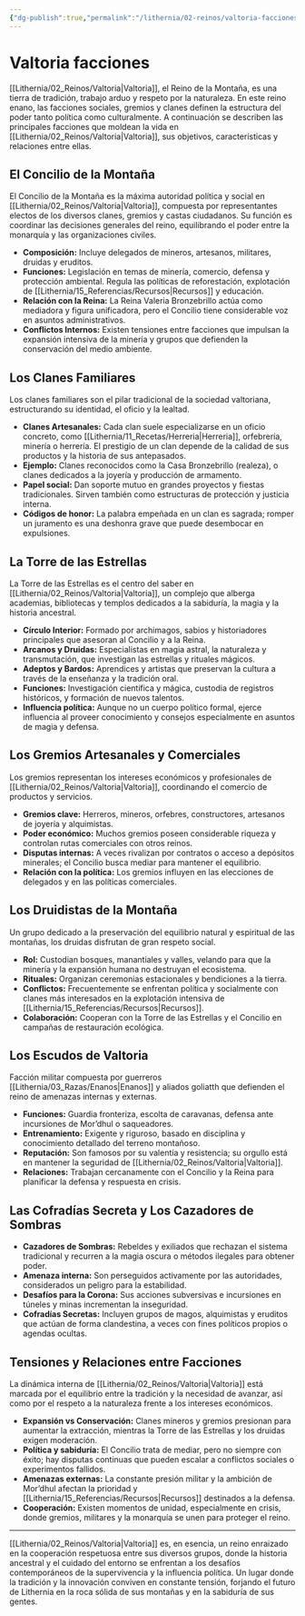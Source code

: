 ```yaml
---
{"dg-publish":true,"permalink":"/lithernia/02-reinos/valtoria-facciones/","title":"Facciones de Valtoria","tags":["lithernia","faccion","Valtoria","politica"]}
---
```


# Valtoria facciones

[[Lithernia/02_Reinos/Valtoria\|Valtoria]], el Reino de la Montaña, es una tierra de tradición, trabajo arduo y respeto por la naturaleza. En este reino enano, las facciones sociales, gremios y clanes definen la estructura del poder tanto política como culturalmente. A continuación se describen las principales facciones que moldean la vida en [[Lithernia/02_Reinos/Valtoria\|Valtoria]], sus objetivos, características y relaciones entre ellas.

## El Concilio de la Montaña

El Concilio de la Montaña es la máxima autoridad política y social en [[Lithernia/02_Reinos/Valtoria\|Valtoria]], compuesta por representantes electos de los diversos clanes, gremios y castas ciudadanos. Su función es coordinar las decisiones generales del reino, equilibrando el poder entre la monarquía y las organizaciones civiles.

- **Composición:** Incluye delegados de mineros, artesanos, militares, druidas y eruditos.
- **Funciones:** Legislación en temas de minería, comercio, defensa y protección ambiental. Regula las políticas de reforestación, explotación de [[Lithernia/15_Referencias/Recursos\|Recursos]] y educación.
- **Relación con la Reina:** La Reina Valeria Bronzebrillo actúa como mediadora y figura unificadora, pero el Concilio tiene considerable voz en asuntos administrativos.
- **Conflictos Internos:** Existen tensiones entre facciones que impulsan la expansión intensiva de la minería y grupos que defienden la conservación del medio ambiente.

## Los Clanes Familiares

Los clanes familiares son el pilar tradicional de la sociedad valtoriana, estructurando su identidad, el oficio y la lealtad.

- **Clanes Artesanales:** Cada clan suele especializarse en un oficio concreto, como [[Lithernia/11_Recetas/Herreria\|Herreria]], orfebrería, minería o herrería. El prestigio de un clan depende de la calidad de sus productos y la historia de sus antepasados.
- **Ejemplo:** Clanes reconocidos como la Casa Bronzebrillo (realeza), o clanes dedicados a la joyería y producción de armamento.
- **Papel social:** Dan soporte mutuo en grandes proyectos y fiestas tradicionales. Sirven también como estructuras de protección y justicia interna.
- **Códigos de honor:** La palabra empeñada en un clan es sagrada; romper un juramento es una deshonra grave que puede desembocar en expulsiones.

## La Torre de las Estrellas

La Torre de las Estrellas es el centro del saber en [[Lithernia/02_Reinos/Valtoria\|Valtoria]], un complejo que alberga academias, bibliotecas y templos dedicados a la sabiduría, la magia y la historia ancestral.

- **Círculo Interior:** Formado por archimagos, sabios y historiadores principales que asesoran al Concilio y a la Reina.
- **Arcanos y Druidas:** Especialistas en magia astral, la naturaleza y transmutación, que investigan las estrellas y rituales mágicos.
- **Adeptos y Bardos:** Aprendices y artistas que preservan la cultura a través de la enseñanza y la tradición oral.
- **Funciones:** Investigación científica y mágica, custodia de registros históricos, y formación de nuevos talentos.
- **Influencia política:** Aunque no un cuerpo político formal, ejerce influencia al proveer conocimiento y consejos especialmente en asuntos de magia y defensa.

## Los Gremios Artesanales y Comerciales

Los gremios representan los intereses económicos y profesionales de [[Lithernia/02_Reinos/Valtoria\|Valtoria]], coordinando el comercio de productos y servicios.

- **Gremios clave:** Herreros, mineros, orfebres, constructores, artesanos de joyería y alquimistas.
- **Poder económico:** Muchos gremios poseen considerable riqueza y controlan rutas comerciales con otros reinos.
- **Disputas internas:** A veces rivalizan por contratos o acceso a depósitos minerales; el Concilio busca mediar para mantener el equilibrio.
- **Relación con la política:** Los gremios influyen en las elecciones de delegados y en las políticas comerciales.

## Los Druidistas de la Montaña

Un grupo dedicado a la preservación del equilibrio natural y espiritual de las montañas, los druidas disfrutan de gran respeto social.

- **Rol:** Custodian bosques, manantiales y valles, velando para que la minería y la expansión humana no destruyan el ecosistema.
- **Rituales:** Organizan ceremonias estacionales y bendiciones a la tierra.
- **Conflictos:** Frecuentemente se enfrentan política y socialmente con clanes más interesados en la explotación intensiva de [[Lithernia/15_Referencias/Recursos\|Recursos]].
- **Colaboración:** Cooperan con la Torre de las Estrellas y el Concilio en campañas de restauración ecológica.

## Los Escudos de Valtoria

Facción militar compuesta por guerreros [[Lithernia/03_Razas/Enanos\|Enanos]] y aliados goliatth que defienden el reino de amenazas internas y externas.

- **Funciones:** Guardia fronteriza, escolta de caravanas, defensa ante incursiones de Mor’dhul o saqueadores.
- **Entrenamiento:** Exigente y riguroso, basado en disciplina y conocimiento detallado del terreno montañoso.
- **Reputación:** Son famosos por su valentía y resistencia; su orgullo está en mantener la seguridad de [[Lithernia/02_Reinos/Valtoria\|Valtoria]].
- **Relaciones:** Trabajan cercanamente con el Concilio y la Reina para planificar la defensa y respuesta en crisis.

## Las Cofradías Secreta y Los Cazadores de Sombras

- **Cazadores de Sombras:** Rebeldes y exiliados que rechazan el sistema tradicional y recurren a la magia oscura o métodos ilegales para obtener poder.
- **Amenaza interna:** Son perseguidos activamente por las autoridades, considerados un peligro para la estabilidad.
- **Desafíos para la Corona:** Sus acciones subversivas e incursiones en túneles y minas incrementan la inseguridad.
- **Cofradías Secretas:** Incluyen grupos de magos, alquimistas y eruditos que actúan de forma clandestina, a veces con fines políticos propios o agendas ocultas.

## Tensiones y Relaciones entre Facciones

La dinámica interna de [[Lithernia/02_Reinos/Valtoria\|Valtoria]] está marcada por el equilibrio entre la tradición y la necesidad de avanzar, así como por el respeto a la naturaleza frente a los intereses económicos.

- **Expansión vs Conservación:** Clanes mineros y gremios presionan para aumentar la extracción, mientras la Torre de las Estrellas y los druidas exigen moderación.
- **Política y sabiduría:** El Concilio trata de mediar, pero no siempre con éxito; hay disputas continuas que pueden escalar a conflictos sociales o experimentos fallidos.
- **Amenazas externas:** La constante presión militar y la ambición de Mor’dhul afectan la prioridad y [[Lithernia/15_Referencias/Recursos\|Recursos]] destinados a la defensa.
- **Cooperación:** Existen momentos de unidad, especialmente en crisis, donde gremios, militares y la monarquía se unen para proteger el reino.

---

[[Lithernia/02_Reinos/Valtoria\|Valtoria]] es, en esencia, un reino enraizado en la cooperación respetuosa entre sus diversos grupos, donde la historia ancestral y el cuidado del entorno se enfrentan a los desafíos contemporáneos de la supervivencia y la influencia política. Un lugar donde la tradición y la innovación conviven en constante tensión, forjando el futuro de Lithernia en la roca sólida de sus montañas y en la sabiduría de sus gentes.